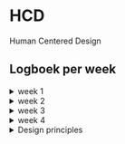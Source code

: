 # HCD
Human Centered Design 

## Logboek per week

<details>
  <summary>week 1</summary>\
  
 ## Marie leren kennen
Deze week hebben we ons vooral bezig gehouden met oriënteren. Het is de bedoeling dat we iets gaan maken voor iemand met een beperking. De klas is verdeeld in groepjes en ieder groepje werd aan een ander persoon gekoppeld. In totaal waren er 3 groepjes en 3 personen. Ik ben ingedeeld bij het groepje van Marie. Marie is docent bij CMD en ze werkt als ontwerper bij Unc Inc. Marie wil graag naar podcasts luisteren en daar net zoveel details in horen als mensen die kunnen horen. En ze wil graag dat ze geluid in films net zo kan ervaren als mensen die wel geluid horen. (dit stukje over Marie heb ik overigens rechtstreeks van DLO gehaald, maar we hebben haar natuurlijk ook gesproken) We zouden de kans krijgen om haar te interviewen. Met de informatie over Marie van DLO bij de hand hebben we een aantal vragen bedacht om aan Marie te vragen. Hieronder de informatie die we hebben vergaard. (de vragen stonden op 1 blaadje, en die heeft iemand anders meegenomen) Gelukkig zijn de antwoorden het belangrijkste. :)

Marie is doof geboren. Ze weten niet waarom en hoe dit is gebeurd.
Ze luisterd niet echt podcasts, omdat ze niet toegankelijk zijn. Hierdoor zit het niet in haar systeem om die manier te zoeken naar informatie. (als in informatie zoeken doo rmiddel van het luisteren naar podcasts). Films en series vind ze daaraantegen wel heel leuk! Ze houd van sc-fi, kook programma's (ze is dol op koken en eten) en Engelse tv series. Ze noemt een aantal dingen: 3 body problem, thrillers, misdaadseries, the Bear, the Menu en Rupauls's drag race.

Ze kijkt films vaak op de tv en met apps op de telefoon met ondertiteling en closed captions. Closed captions vind ze altijd fijn. Een tip die ze aan ons gaf was om de Chestnut man te kijken zonder geluid met normale ondertiteling en daarna met closed captions.

dingen die beter kunnen volgens Marie:
- Bij high on the Hog op Netlfix heeft een man een brok in zijn keel, maar hier is niks van te merken in de closed captions of op andere manieren duidelijk gemaakt.
- Ondertiteling is heel plat, geluid is niet zo, denk maar aan de toon waarop iets gezegd wordt bijvoorbeeld.
- Context en gewicht maakt heel erg uit.
- Door elkaar pratende mensen komen niet echt aan bod in de ondertiteling.
- Mensen hebben verschillende maniereen van praten en nuances.
- Persoonlijkheid van mensen komt vaak niet terug in closed captions.
- er moet wel consistentie zijn, maar er mag zeker gespeeld worden met kleur, spacing etc.

Emoties gerelateerd aan muziek kent Marie niet. Spannende muziek zegt haar bijvoorbeeld helemaal niks. Wat maakt het spannend dan? Voor Marie worden dingen spannender door bepaalde shots, gebruik van licht, bloed, visuele dingen. Ze raad nogmaals aan om de eerste 5 minuten van de chestnut man te kijken.

Trillingen zouden misschien kunnen helpen. Marie heeft ooit de terminator gezien in de bioschoop waar het geluid heel hard stond. De trillingen maakten het voor haar wel interessanter en spannender. 

Marie zou het fijn vinden om te weten waar geluid vandaan komt. Er gebeurd vaak van alles buiten het scherm om, maar dit krijgt ze niet mee. Misschien kan je de tekst die gelezem wordt interessanter maken..

Marie heeft twee verschillende kijkstijlen.
- Rustig met pauzes terwijl ze in de tussentijd appt.
- heel snel (zoals met youtube bijvoorbeeld)

De dodo gaat creatief om met geluid verteld Marie. Animaties die afbeelden hoe het geluid van dieren klintk vind ze erg leuk. Geluid naabootsen voor iemand die geluid niet kent is heel moeilijk. 

Ze had een keer een moment dat ze opeens doorhad hoeveel invloed muziek heeft op mensen tijdens een begrafenis. Toen begon iedereen op hetzelfde moment te huilen en begreep Marie niet waarom. Pas later hoorde ze dat dat kwam door de muziek.

Als laatste verteld Marie dat we alles uit de kast mogen gooien!

De dagen erna heb ik alleen een beetje nagedacht over wat ik wilde doen, maar had ik nog niet echt een concreet idee. Ik wilde iets doen met geluid dat buiten beeld is en hier een visualisatie bij maken. Ik dacht ook na over hoe muziek en geluid gevisualiseerd werd in de oude audio speler van windows waar ik als kind veel naar heb gekeken. Ik wilde ook kijken of ik iets met het font kon doen op basis van de emoties. Hieronder een eerste schets en aantekeningen.

![schets1](/screenshots/schets1.jpg)
</details>

<details>
  <summary>week 2</summary>
  
## Idee voorleggen
Ik werd de dag na we Marie hadden ontmoet ziek en had helaas niet zoveel meer kunnen voorbereiden voor de test die we samen met Marie zouden doen op woensdag. Ik heb daarom op papier een stukje van mijn idee gevisualiseerd en aan Marie uitgelegd wat ik van plan was te doen. Ik wilde me bezig houden met geluid buiten het beeld en animatie toevoegen die het gevoel en de sfeer naar voren konden laten komen en bepaald geluid konden nabootsen. Marie was heel enthausiast en zei dat het haar deed denken aan hoe ze dat doen in stripboeken. Hieronder de schets die ik heb laten zien aan Marie.

![schets2](/screenshots/schets2.jpg)

Na het feedback moment ben ik begonnen met het maken van een website en ging ik zoeken naar een scene uit de serie 'The Bear'. Ik heb uiteindelijk gekozen voor een bekende scene uit de keuken die mega druk is en waarbij je veel kan ontgaan als je het geluid erbij niet kunt horen. Ik heb daarna heel lang gestruggled met proberen uit te vogelen hoe ik de tekst in beeld zou krijgen en hoe ik dit zou kunnen aanpassen. Ik heb heel weinig ervaring met Javascript en hierdoor voel ik me wel een beetje geïntimideerd. Ik heb uiteindelijk van Niels een script gekregen waarmee ik dit kan doen. Dit heeft hij ook helemaal uitgelegd en hiermee kon ik verder alleen aan de slag gelukkig. Ik kon alleen nog niet uitvogelen hoe ik een zin, woord vóór woord in beeld kon laten komen. Misschien had ik achteraf de woorden in een array moeten zetten, maar dit heb ik uiteindelijk niet meer geprobeerd.
</details>
  
<details>
  <summary>week 3</summary>
  
  ## Eindelijk iets om te testen!
  Ik wilde mijn tekst laten bewegen op het tempo van hoe er gepraat werd. Dit deed ik door middel van een animatie. Ik wilde eigenlijk dat de tekst woord voor woord in beeld zou komen en op die manier het praat tempo duidelijk maken, maar dit was nog niet gelukt. Ik had wel een online tool gevonden die dit kon doen, dus ik heb haar wel kunnen laten zien wat ik eigenlijk wilde bereiken. Marie vond het idee om de zinnen woord vóót woord in beeld te laten komen erg leuk, het bewegen van de tekst vond ze iets te veel en al helemaal als ik ze allebei zou doen. Dus dat heb ik uiteindelijk weg gehaald. Ook was mijn styling nog totaal niet zoals ik het wilde hebben. Ik heb tijdens het feedback moment ook feedback opgeschreven die ze gaf aan anderen, zodat ik hier misschien ook iets uit kon halen.

  - Ze gaf aan dat het misschien kon helpen om alle geluiden op te schrijven die je hoort tijdens het kijken.
  - Over muziek zei ze dat je kon kijken naar ritme, sfeer, gevoel, meer details over hoe het klinkt en de emotie daarbij.

voor mij had ze nog:
 - spelen met de positie
 - wat heeft de meeste invloed op de sfeer?

Feedback van Vasilis:
- meerdere versies maken van hetzelfde fragment, meerdere animaties proberen en bij elk fragment dan iets anders.
</details>

<details>
  <summary>week 4</summary>
  
  ## De laatste ronde
Ik was erg gestrest deze week, en wist niet meer zo goed hoe en waar ik verder moest. Niels heeft even met mij gezeten en een stappenplan gemaakt. Ik heb eerst de tekst van het script helemaal verbeterd en bij de tekst gezet wie wat zegt. Ik heb met een online tool de video captions gedaan en waar mensen door elkaar heen praten heb ik tekst in de video geplakt zodat het duidelijk is dat er meer gezegd wordt dan je in eerste instantie zou denken. Ook heb ik de tekst die gezegd wordt buiten beeld, om de video heen geplaats, waar ik het geluid vandaan hoor komen. Ik heb dit niet meer bij alle tekst kunnen doen ivm met de tijd. Omdat ik ook graag nog een animatie wilde doen heb ik dit voor de rest laten zitten en heb ik nog een animatie toegevoegd op een heel intens moment. Ik had een conic gradiënt gebruikt en deze laten ronddraaien op het moment dat er enornm geschreeuwd werd. Toen was het alweer tijd om te testen.

Feedback van Marie: 
Marie vond het heel leuk om te zien hoeveel er eigenlijk nog meer gezegd werd. Ook buiten beeld. Ze vond ook de animatie heel erg leuk die ik had gemaakt op het meest intense moment wanneer Carmy (de hoofdrolspeler) heel hard begint te schreeuwen. Ze vond het wel soms onduidelijk wie wat waneer zei. Bij het moment van Sydney wanneer ze met Marcus praat. Ze zei dat het kon helpen om de kleur van het font aan te passen en iedereen een aparte kleur te geven. Qua ondertiteling had ik een zwarte achetergrond, maar dit was volgens Marie onnodig en maakte het drukker dan hoefde te zijn. Verder was ze heel enthaisiast, wat erg leuk was om te horen. Ik heb verder niks meer kunnen aanpassen, omdat ik ook verder moest werken aan een andere schoolopdracht. 

## Wat had ik nog meer willen doen / zou ik anders doen
Als ik meer tijd had gehad, dan had ik nog meer animaties gemaakt en meer achtegrond geluid naar voren laten komen die ook invloed had op de drukke en stresvolle sfeer. Ik had de achtegrond van de ondertiteling weggehaald en de verschillende personages een andere kleur font gegeven. Ook zou ik meer nuances willen geven aan de emotie van wat er gezegd werd en hoe dit gezegd werd.
</details>

<details>
  <summary>Design principles</summary>
    <details>
      
    <summary>Study Information</summary>
      prrr
    </details>
    
    <details>
    <summary>Ignoring Conventions</summary>
      prrr
    </details>
    
    <details>
    <summary>Prioritize Identity</summary>
      prr
    </details>
    
    <details>
    <summary>Adding Nonsense</summary>
      prr
    </details>
    
</details>

